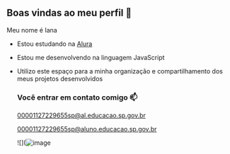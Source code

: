 ## Boas vindas ao meu perfil 💙

Meu nome é Iana

- Estou estudando na [Alura](https://www.alura.com.br)
- Estou me desenvolvendo na linguagem JavaScript
- Utilizo este espaço para a minha organização e compartilhamento dos meus projetos desenvolvidos

  ### Você entrar em contato comigo 📫

  00001127229655sp@al.educacao.sp.gov.br
  
  00001127229655sp@aluno.educacao.sp.gov.br

  ![](![image](https://media1.tenor.com/m/AnnOGi3_Ei4AAAAC/cat-hand-heart-emoji.gif)

